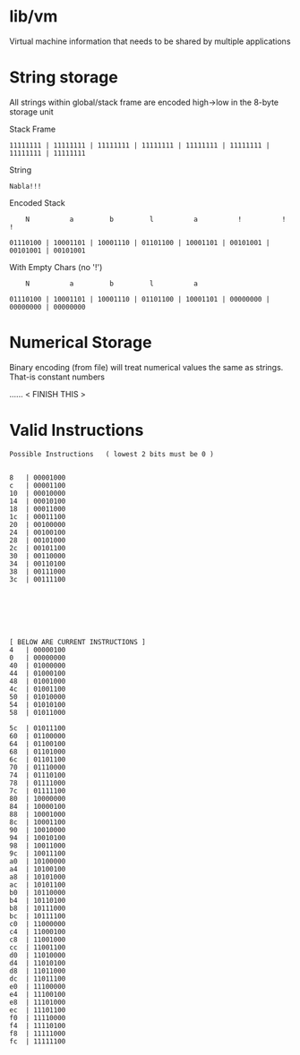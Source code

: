 # lib/vm

Virtual machine information that needs to be shared by multiple applications

# String storage

All strings within global/stack frame are encoded high->low in the 8-byte storage unit


Stack Frame

    11111111 | 11111111 | 11111111 | 11111111 | 11111111 | 11111111 | 11111111 | 11111111

String 

    Nabla!!!

Encoded Stack

        N          a         b         l          a          !          !          !

    01110100 | 10001101 | 10001110 | 01101100 | 10001101 | 00101001 | 00101001 | 00101001

With Empty Chars (no '!')

        N          a         b         l          a          

    01110100 | 10001101 | 10001110 | 01101100 | 10001101 | 00000000 | 00000000 | 00000000


# Numerical Storage

Binary encoding (from file) will treat numerical values the same as strings. That-is constant numbers

...... < FINISH THIS >

# Valid Instructions

    Possible Instructions   ( lowest 2 bits must be 0 )


    8	| 00001000
    c	| 00001100
    10	| 00010000
    14	| 00010100
    18	| 00011000
    1c	| 00011100
    20	| 00100000
    24	| 00100100
    28	| 00101000
    2c	| 00101100
    30	| 00110000
    34	| 00110100
    38	| 00111000
    3c	| 00111100
    
    
    
    
    
    

    [ BELOW ARE CURRENT INSTRUCTIONS ]
    4	| 00000100
    0	| 00000000
    40	| 01000000
    44	| 01000100
    48	| 01001000
    4c	| 01001100
    50	| 01010000
    54	| 01010100
    58	| 01011000

    5c	| 01011100
    60	| 01100000
    64	| 01100100
    68	| 01101000
    6c	| 01101100
    70	| 01110000
    74	| 01110100
    78	| 01111000
    7c	| 01111100
    80	| 10000000
    84	| 10000100
    88	| 10001000
    8c	| 10001100
    90	| 10010000
    94	| 10010100
    98	| 10011000
    9c	| 10011100
    a0	| 10100000
    a4	| 10100100
    a8	| 10101000
    ac	| 10101100
    b0	| 10110000
    b4	| 10110100
    b8	| 10111000
    bc	| 10111100
    c0	| 11000000
    c4	| 11000100
    c8	| 11001000
    cc	| 11001100
    d0	| 11010000
    d4	| 11010100
    d8	| 11011000
    dc	| 11011100
    e0	| 11100000
    e4	| 11100100
    e8	| 11101000
    ec	| 11101100
    f0	| 11110000
    f4	| 11110100
    f8	| 11111000
    fc	| 11111100